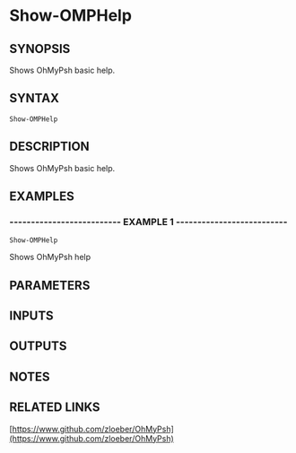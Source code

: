 ﻿---
external help file: OhMyPsh-help.xml
online version: https://www.github.com/zloeber/OhMyPsh
schema: 2.0.0
---

# Show-OMPHelp

## SYNOPSIS
Shows OhMyPsh basic help.

## SYNTAX

```
Show-OMPHelp
```

## DESCRIPTION
Shows OhMyPsh basic help.

## EXAMPLES

### -------------------------- EXAMPLE 1 --------------------------
```
Show-OMPHelp
```

Shows OhMyPsh help

## PARAMETERS

## INPUTS

## OUTPUTS

## NOTES

## RELATED LINKS

[https://www.github.com/zloeber/OhMyPsh](https://www.github.com/zloeber/OhMyPsh)

